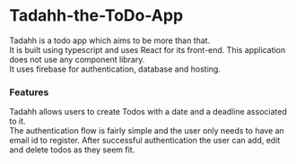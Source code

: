 ﻿# Tadahh-the-ToDo-App

Tadahh is a todo app which aims to be more than that. <br/>
It is built using typescript and uses React for its front-end. This application does not use any component library. <br/> 
It uses firebase for authentication, database and hosting.<br/>

### Features

Tadahh allows users to create Todos with a date and a deadline associated to it.<br/>
The authentication flow is fairly simple and the user only needs to have an email id to register. 
After successful authentication the user can add, edit and delete todos as they seem fit.
